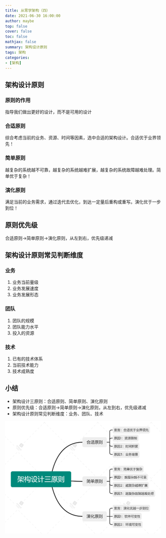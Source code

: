 ```yaml
---
title: 从零学架构（四）
date: 2021-06-30 16:00:00
author: maybe
top: false
cover: false
toc: false
mathjax: false
summary: 架构设计原则
tags: 架构
categories:
- [架构]
---
```

## 架构设计原则

### 原则的作用

指导我们做出更好的设计，而不是可用的设计

### 合适原则

综合考虑当前的业务、资源、时间等因素，选中合适的架构设计。合适优于业界领先！

### 简单原则

越复杂的系统越不可靠，越复杂的系统越难扩展，越复杂的系统故障越难处理。简单优于复杂！

### 演化原则

满足当前的业务需求，通过迭代去优化，到达一定量后重构或重写。演化优于一步到位！

## 原则优先级

合适原则->简单原则->演化原则，从左到右，优先级递减

## 架构设计原则常见判断维度

### 业务

1. 业务当前量级
2. 业务发展速度
3. 业务发展形态

### 团队

1. 团队的规模
2. 团队能力水平
3. 投入的资源

### 技术

1. 已有的技术体系
2. 当前技术能力
3. 技术成熟度

## 小结

* 架构设计三原则：合适原则、简单原则、演化原则
* 原则优先级：合适原则->简单原则->演化原则，从左到右，优先级递减
* 架构设计原则常见判断维度：业务、团队、技术

![](/medias/assets/architecture/架构设计三原则.png)
